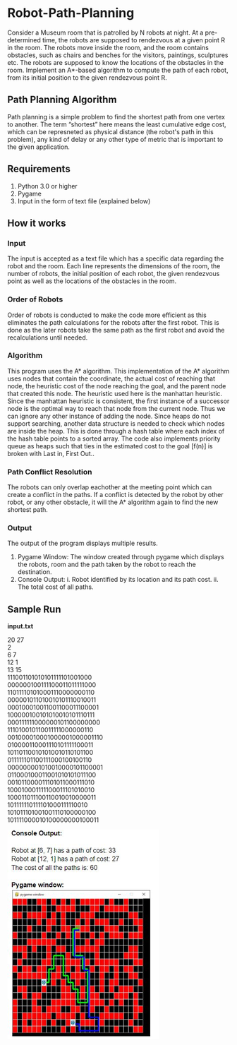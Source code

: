 # Robot-Path-Planning
Consider a Museum room that is patrolled by N robots at night.  At a pre-determined time,  the robots are supposed to rendezvous at a given point R in the room.  The robots move inside the room, and the room contains obstacles,  such as chairs and benches for the visitors,  paintings,  sculptures etc.  The robots are supposed to know the locations of the obstacles in the room. Implement  an A*-based  algorithm  to  compute  the  path  of  each  robot,  from  its  initial  position  to  the  given rendezvous point R.

## Path Planning Algorithm
Path planning is a simple problem to find the shortest path from one vertex to another. The term “shortest” here means the least cumulative edge cost, which can be represneted as physical distance (the robot's path in this problem), any kind of delay or any other type of metric that is important to the given application.

## Requirements
1. Python 3.0 or higher
2. Pygame
3. Input in the form of text file (explained below)

## How it works
### Input
The input is accepted as a text file which has a specific data regarding the robot and the room. Each line represents the dimensions of the room, the number of robots, the initial position of each robot, the given rendezvous point as well as the locations of the obstacles in the room.
### Order of Robots
Order of robots is conducted to make the code more efficient as this eliminates the path calculations for the robots after the first robot. This is done as the later robots take the same path as the first robot and avoid the recalculations until needed.
### Algorithm
This program uses the A* algorithm. This implementation of the A* algorithm uses nodes that contain the coordinate, the actual cost of reaching that node, the heuristic cost of the node reaching the goal, and the parent node that created this node. 
The heuristic used here is the manhattan heuristic. Since the manhattan heuristic is consistent, the first instance of a successor node is the optimal way to reach that node from the current node. Thus we can ignore any other instance of adding the node. Since heaps do not support searching, another data structure is needed to check which nodes are inside the heap. This is done through a hash table where each index of the hash table points to a sorted array.
The code also implements priority queue as heaps such that ties in the estimated cost to the goal [f(n)] is broken with Last in, First Out..
### Path Conflict Resolution
The robots can only overlap eachother at the meeting point which can create a conflict in the paths. If a conflict is detected by the robot by other robot, or any other obstacle, it will the A* algorithm again to find the new shortest path.
### Output
The output of the program displays multiple results. 
1. Pygame Window: The window created through pygame which displays the robots, room and the path taken by the robot to reach the destination.
2. Console Output: i. Robot identified by its location and its path cost.
                   ii. The total cost of all paths.

## Sample Run
**input.txt**

20 27<br/>
2<br/>
6 7<br/>
12 1<br/>
13 15<br/>
111001101010101111101001000<br/>
000000100111100011011111000<br/>
110111101010001110000000110<br/>
000001011010010101110010011<br/>
000100010011001100011100001<br/>
100000100101010010101110111<br/>
000111111000000101100000000<br/>
111010010110011111000000110<br/>
001000010001000001000001110<br/>
010000110001110101111100011<br/>
101101100101010010110101100<br/>
011111101100111000100100110<br/>
000000001010010000101100001<br/>
011000100011001010101011100<br/>
001011000011101011000111010<br/>
100010001111100011101010010<br/>
100011011100110010010000011<br/>
101111110111101000111110010<br/>
101011101001001110100000100<br/>
101111000010100000000100011<br/>

![](Output_Img/output.JPG)
<br/>
